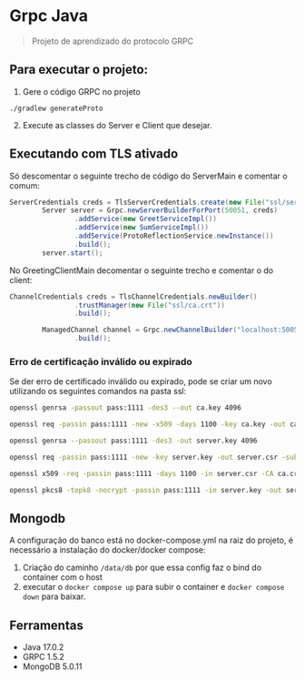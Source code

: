 # Grpc Java
>Projeto de aprendizado do protocolo GRPC

## Para executar o projeto: 

1. Gere o código GRPC no projeto
```
./gradlew generateProto
```

2. Execute as classes do Server e Client que desejar.

## Executando com TLS ativado

Só descomentar o seguinte trecho de código do ServerMain e comentar o comum:
```java
ServerCredentials creds = TlsServerCredentials.create(new File("ssl/server.crt"), new File("ssl/server.pem"));
        Server server = Grpc.newServerBuilderForPort(50051, creds)
                .addService(new GreetServiceImpl())
                .addService(new SumServiceImpl())
                .addService(ProtoReflectionService.newInstance())
                .build();
        server.start();
```

No GreetingClientMain decomentar o seguinte trecho e comentar o do client:
```java
ChannelCredentials creds = TlsChannelCredentials.newBuilder()
                .trustManager(new File("ssl/ca.crt"))
                .build();

        ManagedChannel channel = Grpc.newChannelBuilder("localhost:50051",  creds)
                .build();
```
### Erro de certificação inválido ou expirado 

Se der erro de certificado inválido ou expirado, pode se criar um novo utilizando os seguintes comandos na pasta ssl:
```bash
openssl genrsa -passout pass:1111 -des3 --out ca.key 4096

openssl req -passin pass:1111 -new -x509 -days 1100 -key ca.key -out ca.crt --subj "/CN=localhost"

openssl genrsa --passout pass:1111 -des3 -out server.key 4096

openssl req -passin pass:1111 -new -key server.key -out server.csr -subj "/CN=localhost"

openssl x509 -req -passin pass:1111 -days 1100 -in server.csr -CA ca.crt -CAkey ca.key -set_serial 01 -out server.crt

openssl pkcs8 -topk8 -nocrypt -passin pass:1111 -in server.key -out server.pem
```

## Mongodb

A configuração do banco está no docker-compose.yml na raiz do projeto, é necessário a instalação do docker/docker compose:

1. Criação do caminho `/data/db` por que essa config faz o bind do container com o host
2. executar o `docker compose up` para subir o container e `docker compose down` para baixar. 

## Ferramentas

* Java 17.0.2
* GRPC 1.5.2
* MongoDB 5.0.11